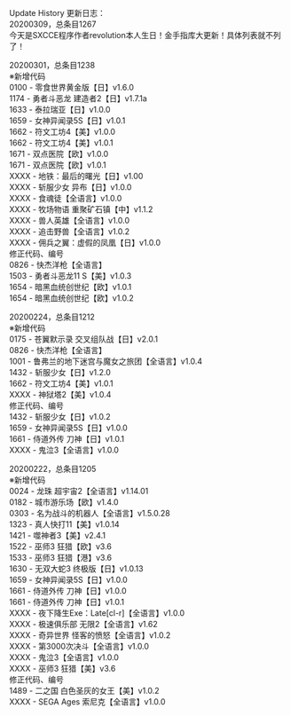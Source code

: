 Update History 更新日志：  
20200309，总条目1267  
今天是SXCCE程序作者revolution本人生日！金手指库大更新！具体列表就不列了！  
  
20200301，总条目1238  
※新增代码  
0100 - 零食世界黄金版【日】v1.6.0  
1174 - 勇者斗恶龙 建造者2【日】v1.7.1a  
1633 - 泰拉瑞亚【日】v1.0.0  
1659 - 女神异闻录5S【日】v1.0.1  
1662 - 符文工坊4【美】v1.0.0  
1662 - 符文工坊4【美】v1.0.1  
1671 - 双点医院【欧】v1.0.0  
1671 - 双点医院【欧】v1.0.1  
XXXX - 地铁：最后的曙光【日】v1.00  
XXXX - 斩服少女 异布【日】v1.0.0  
XXXX - 食魂徒【全语言】v1.0.0  
XXXX - 牧场物语 重聚矿石镇【中】v1.1.2  
XXXX - 兽人英雄【全语言】v1.0.0  
XXXX - 追击野兽【全语言】v1.0.2  
XXXX - 佣兵之翼：虚假的凤凰【日】v1.0.0  
修正代码、编号  
0826 - 快杰洋枪【全语言】  
1503 - 勇者斗恶龙11 S【美】v1.0.3  
1654 - 暗黑血统创世纪【欧】v1.0.1  
1654 - 暗黑血统创世纪【欧】v1.0.2  
  
20200224，总条目1212  
※新增代码  
0175 - 苍翼默示录 交叉组队战【日】v2.0.1  
0826 - 快杰洋枪【全语言】  
1001 - 鲁弗兰的地下迷宫与魔女之旅团【全语言】v1.0.4  
1432 - 斩服少女【日】v1.2.0  
1662 - 符文工坊4【美】v1.0.1  
XXXX - 神狱塔2【美】v1.0.4  
修正代码、编号  
1432 - 斩服少女【日】v1.0.2  
1659 - 女神异闻录5S【日】v1.0.0  
1661 - 侍道外传 刀神【日】v1.0.1  
XXXX - 鬼泣3【全语言】v1.0.0  
  
20200222，总条目1205  
※新增代码  
0024 - 龙珠 超宇宙2【全语言】v1.14.01  
0182 - 城市游乐场【欧】v1.4.0  
0303 - 名为战斗的机器人【全语言】v1.5.0.28  
1323 - 真人快打11【美】v1.0.14  
1421 - 噬神者3【美】v2.4.1  
1522 - 巫师3 狂猎【欧】v3.6  
1533 - 巫师3 狂猎【港】v3.6  
1630 - 无双大蛇3 终极版【日】v1.0.13  
1659 - 女神异闻录5S【日】v1.0.0  
1661 - 侍道外传 刀神【日】v1.0.0  
1661 - 侍道外传 刀神【日】v1.0.1  
XXXX - 夜下降生Exe：Late[cl-r]【全语言】v1.0.0  
XXXX - 极速俱乐部 无限2【全语言】v1.62  
XXXX - 奇异世界 怪客的愤怒【全语言】v1.0.2  
XXXX - 第3000次决斗【全语言】v1.0.0  
XXXX - 鬼泣3【全语言】v1.0.0  
XXXX - 巫师3 狂猎【美】v3.6  
修正代码、编号  
1489 - 二之国 白色圣灰的女王【美】v1.0.2  
XXXX - SEGA Ages 索尼克【全语言】v1.0.0
